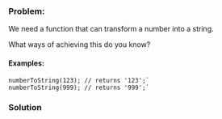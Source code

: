 ### Problem:
<p>We need a function that can transform a number into a string.</p>
<p>What ways of achieving this do you know?</p>
<h4 id="examples">Examples:</h4>
<pre style="display: none;"><code class="language-php">numberToString(<span class="hljs-number">123</span>); <span class="hljs-comment">// returns &apos;123&apos;;`   </span>
numberToString(<span class="hljs-number">999</span>); <span class="hljs-comment">// returns &apos;999&apos;;`</span></code></pre>
<pre style="display: none;"><code class="language-clojure">number-to-string 123 ;; returns &apos;123&apos;
number-to-string 999 ;; returns &apos;999&apos;</code></pre>
<pre style="display: none;"><code class="language-csharp">Kata.NumberToString(<span class="hljs-number">123</span>) =&gt; <span class="hljs-string">&quot;123&quot;</span>;
Kata.NumberToString(<span class="hljs-number">999</span>) =&gt; <span class="hljs-string">&quot;999&quot;</span>;</code></pre>
<pre style="display: none;"><code class="language-elixir">Stringify.number_to_string(<span class="hljs-number">123</span>) <span class="hljs-comment">#=&gt; &quot;123&quot;</span>
Stringify.number_to_string(<span class="hljs-number">999</span>) <span class="hljs-comment">#=&gt; &quot;999&quot;</span></code></pre>
<pre style="display: none;"><code class="language-java">Kata.numberToString(<span class="hljs-number">123</span>); <span class="hljs-comment">// returns &quot;123&quot;;   </span>
Kata.numberToString(<span class="hljs-number">999</span>); <span class="hljs-comment">// returns &quot;999&quot;;</span></code></pre>
<pre style="display: none;"><code class="language-kotlin">numberToString(<span class="hljs-number">123</span>) <span class="hljs-comment">// returns &quot;123&quot;;   </span>
numberToString(<span class="hljs-number">999</span>) <span class="hljs-comment">// returns &quot;999&quot;;</span></code></pre>
<pre><code class="language-javascript">numberToString(<span class="hljs-number">123</span>); <span class="hljs-comment">// returns &apos;123&apos;;`   </span>
numberToString(<span class="hljs-number">999</span>); <span class="hljs-comment">// returns &apos;999&apos;;`</span></code></pre>
<pre style="display: none;"><code class="language-reason">number<span class="hljs-constructor">ToString(123)</span>; <span class="hljs-comment">/* returns &quot;123&quot;; */</span>
number<span class="hljs-constructor">ToString(999)</span>; <span class="hljs-comment">/* returns &quot;999&quot;; */</span></code></pre>
<pre style="display: none;"><code class="language-dart">numberToString(<span class="hljs-number">123</span>); <span class="hljs-comment">// returns &apos;123&apos;;`   </span>
numberToString(<span class="hljs-number">999</span>); <span class="hljs-comment">// returns &apos;999&apos;;`</span></code></pre>
<pre style="display: none;"><code class="language-python">number_to_string(<span class="hljs-number">123</span>) /* returns <span class="hljs-string">&apos;123&apos;</span> */
number_to_string(<span class="hljs-number">999</span>) /* returns <span class="hljs-string">&apos;999&apos;</span> */</code></pre>
<pre style="display: none;"><code class="language-ruby">number_to_string(123) /* returns &apos;123&apos; */
number_to_string(999) /* returns &apos;999&apos; */</code></pre>
<pre style="display: none;"><code class="language-crystal">number_to_string(<span class="hljs-number">123</span>) /* returns <span class="hljs-string">&apos;123&apos;</span> *<span class="hljs-regexp">/
number_to_string(999) /</span>* returns <span class="hljs-string">&apos;999&apos;</span> *<span class="hljs-regexp">/</span></code></pre>
<pre style="display: none;"><code class="language-rust">number_to_string(<span class="hljs-number">123</span>) <span class="hljs-comment">//=&gt; &quot;123&quot;</span>
number_to_string(<span class="hljs-number">999</span>) <span class="hljs-comment">//=&gt; &quot;999&quot;</span></code></pre>
<pre style="display: none;"><code class="language-scala">numberToString(<span class="hljs-number">123</span>) <span class="hljs-comment">// &quot;123&quot;</span>
numberToString(<span class="hljs-number">999</span>) <span class="hljs-comment">// &quot;999&quot;</span></code></pre>
<pre style="display: none;"><code class="language-c">number_to_string(<span class="hljs-number">123</span>) <span class="hljs-comment">// &quot;123&quot;</span>
number_to_string(<span class="hljs-number">999</span>) <span class="hljs-comment">// &quot;999&quot;</span></code></pre>
<pre style="display: none;"><code class="language-racket">(<span class="hljs-name">number-to-string</span> <span class="hljs-number">123</span>) <span class="hljs-comment">; &quot;123&quot;</span>
(<span class="hljs-name">number-to-string</span> <span class="hljs-number">999</span>) <span class="hljs-comment">; &quot;999&quot;</span></code></pre>
<pre style="display: none;"><code class="language-cpp">number_to_string(<span class="hljs-number">123</span>) <span class="hljs-comment">// &quot;123&quot;</span>
number_to_string(<span class="hljs-number">999</span>) <span class="hljs-comment">// &quot;999&quot;</span></code></pre>
<pre style="display: none;"><code class="language-julia">numbertostring(<span class="hljs-number">123</span>) <span class="hljs-comment"># returns &quot;123&quot;  </span>
numbertostring(<span class="hljs-number">999</span>) <span class="hljs-comment"># returns &quot;999&quot;</span></code></pre>

### Solution